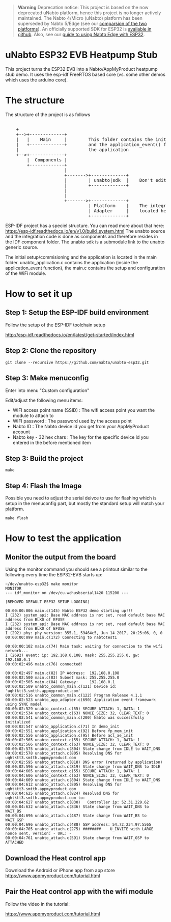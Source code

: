 > **Warning**
> Deprecation notice: This project is based on the now deprecated uNabto platform, hence this project is no longer actively maintained. The Nabto 4/Micro (uNabto) platform has been superseded by Nabto 5/Edge (see our [comparsion of the two platforms](https://docs.nabto.com/developer/guides/overview/edge-vs-micro.html)). An officially supported SDK for ESP32 is [available in github](https://github.com/nabto/edge-esp32). Also, see our [guide to using Nabto Edge with ESP32](https://docs.nabto.com/developer/platforms/embedded/esp32.html).

# uNabto ESP32 EVB Heatpump Stub 

This project turns the ESP32 EVB into a Nabto/AppMyProduct heatpump stub demo. It uses the esp-idf FreeRTOS based core (vs. some other demos which uses the arduino core).

# The structure

The structure of the project is as follows
<pre>

    +
    +-->+-------------+
    |   |    Main     |        This folder contains the initial setup
    |   +-------------+        and the application_event() function defining
    |                          the application
    +-->+-------------+
        |  Components |
        +-------------+
                      |
                      +------->+-------------+
                      |        | unabto|sdk  |    Don't edit here
                      |        +-------------+
                      |
                      |
                      +------->+-------------+
                               | Platform    |    The integration is
                               | Adapter     |    located here
                               +-------------+
</pre>


ESP-IDF project has a speciel structure. You can read more about that here:
https://esp-idf.readthedocs.io/en/v1.0/build_system.html
The unabto source and the integration code is done as components and therefore resides in the IDF component folder.
The unabto sdk is a submodule link to the unabto generic source.

The initial setup/commisioning and the application is located in the main folder.
unabto_application.c contains the application (inside the application_event function), the main.c contains the setup and configuration of the WiFi module.


# How to set it up

## Step 1: Setup the ESP-IDF build environment

Follow the setup of the ESP-IDF toolchain setup

http://esp-idf.readthedocs.io/en/latest/get-started/index.html

## Step 2: Clone the repository


```
git clone --recursive https://github.com/nabto/unabto-esp32.git
```

## Step 3: Make menuconfig

Enter into menu "Custom configuration"

Edit/adjust the following menu items:


* WIFI access point name (SSID) : The wifi access point you want the module to attach to
* WIFI password : The password used by the access point
* Nabto ID : The Nabto device id you get from your AppMyProduct account
* Nabto key - 32 hex chars : The key for the specific device id you entered in the before mentioned item


## Step 3: Build the project

```
make
```

## Step 4: Flash the Image

Possible you need to adjust the serial deivce to use for flashing which is setup in the menuconfig part, but mostly the standard setup will match your platform.

```
make flash
```


# How to test the application



## Monitor the output from the board

Using the monitor command you should see a printout similar to the following every time the ESP32-EVB starts up:


```
~/dev/unabto-esp32$ make monitor
MONITOR
--- idf_monitor on /dev/cu.wchusbserial1420 115200 ---

[REMOVED DEFAULT ESP32 SETUP LOGGING]

00:00:00:006 main.c(145) Nabto ESP32 demo starting up!!!
I (232) system_api: Base MAC address is not set, read default base MAC address from BLK0 of EFUSE
I (232) system_api: Base MAC address is not set, read default base MAC address from BLK0 of EFUSE
I (292) phy: phy_version: 355.1, 59464c5, Jun 14 2017, 20:25:06, 0, 0
00:00:00:099 main.c(172) Connecting to nabtotest1

00:00:00:102 main.c(74) Main task: waiting for connection to the wifi network...
I (2692) event: ip: 192.168.0.108, mask: 255.255.255.0, gw: 192.168.0.1
00:00:02:496 main.c(76) connected!

00:00:02:497 main.c(82) IP Address:  192.168.0.108
00:00:02:500 main.c(83) Subnet mask: 255.255.255.0
00:00:02:505 main.c(84) Gateway:     192.168.0.1
00:00:02:509 unabto_common_main.c(121) Device id: 'uqhtktt3.smtth.appmyproduct.com'
00:00:02:516 unabto_common_main.c(122) Program Release 4.1.1
00:00:02:523 unabto_app_adapter.c(690) Application event framework using SYNC model
00:00:02:529 unabto_context.c(55) SECURE ATTACH: 1, DATA: 1
00:00:02:534 unabto_context.c(63) NONCE_SIZE: 32, CLEAR_TEXT: 0
00:00:02:541 unabto_common_main.c(200) Nabto was successfully initialized
00:00:02:547 unabto_application.c(71) In demo_init
00:00:02:551 unabto_application.c(92) Before fp_mem_init
00:00:02:556 unabto_application.c(95) Before acl_ae_init
00:00:02:565 unabto_context.c(55) SECURE ATTACH: 1, DATA: 1
00:00:02:566 unabto_context.c(63) NONCE_SIZE: 32, CLEAR_TEXT: 0
00:00:02:575 unabto_attach.c(804) State change from IDLE to WAIT_DNS
00:00:02:578 unabto_attach.c(805) Resolving DNS for uqhtktt3.smtth.appmyproduct.com
00:00:02:595 unabto_attach.c(818) DNS error (returned by application)
00:00:02:596 unabto_attach.c(819) State change from WAIT_DNS to IDLE
00:00:04:605 unabto_context.c(55) SECURE ATTACH: 1, DATA: 1
00:00:04:606 unabto_context.c(63) NONCE_SIZE: 32, CLEAR_TEXT: 0
00:00:04:609 unabto_attach.c(804) State change from IDLE to WAIT_DNS
00:00:04:612 unabto_attach.c(805) Resolving DNS for uqhtktt3.smtth.appmyproduct.com
00:00:04:625 unabto_attach.c(824) Resolved DNS for uqhtktt3.smtth.appmyproduct.com to:
00:00:04:627 unabto_attach.c(830)   Controller ip: 52.31.229.62
00:00:04:632 unabto_attach.c(836) State change from WAIT_DNS to WAIT_BS
00:00:04:696 unabto_attach.c(487) State change from WAIT_BS to WAIT_GSP
00:00:04:696 unabto_attach.c(488) GSP address: 54.72.234.97:5565
00:00:04:705 unabto_attach.c(275) ########    U_INVITE with LARGE nonce sent, version: - URL: -
00:00:04:761 unabto_attach.c(591) State change from WAIT_GSP to ATTACHED
```

## Download the Heat control app

Download the Android or iPhone app from app store
https://www.appmyproduct.com/tutorial.html


## Pair the Heat control app with the wifi module

Follow the video in the tutorial:

https://www.appmyproduct.com/tutorial.html

